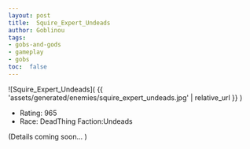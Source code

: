 ```yaml
---
layout: post
title:  Squire_Expert_Undeads
author: Goblinou
tags:
- gobs-and-gods
- gameplay
- gobs
toc:  false
---
```


![Squire_Expert_Undeads]( {{ 'assets/generated/enemies/squire_expert_undeads.jpg' | relative_url }} )
- Rating: 965
- Race: DeadThing  Faction:Undeads

(Details coming soon... )